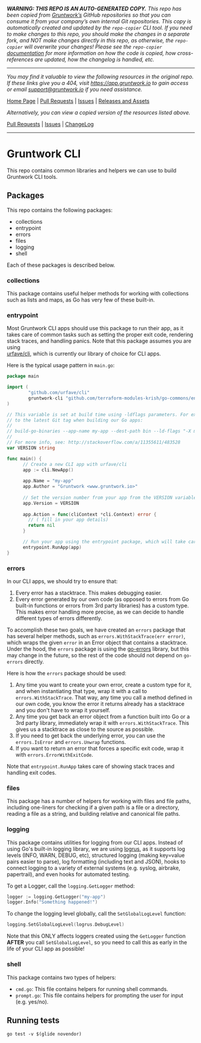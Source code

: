 ***WARNING: THIS REPO IS AN AUTO-GENERATED COPY.*** *This repo has been copied from [Gruntwork’s](https://gruntwork.io/) GitHub repositories so that you can consume it from your company’s own internal Git repositories. This copy is automatically created and updated by the `repo-copier` CLI tool. If you need to make changes to this repo, you should make the changes in a separate fork, and NOT make changes directly in this repo, as otherwise, the `repo-copier` will overwrite your changes! Please see the `repo-copier` [documentation](https://github.com/terraform-modules-krish/repo-copier) for more information on how the code is copied, how cross-references are updated, how the changelog is handled, etc.*

***

_You may find it valuable to view the following resources in the original repo. If these links give you a 404, visit https://app.gruntwork.io to gain access or email support@gruntwork.io if you need assistance._

[Home Page](https://github.com/gruntwork-io/go-commons/) |
[Pull Requests](https://github.com/gruntwork-io/go-commons/pulls) |
[Issues](https://github.com/gruntwork-io/go-commons/issues) |
[Releases and Assets](https://github.com/gruntwork-io/go-commons/releases)

_Alternatively, you can view a copied version of the resources listed above._

[Pull Requests](https://github.com/terraform-modules-krish/go-commons/blob/master/.github/PULL_REQUESTS.md) |
[Issues](https://github.com/terraform-modules-krish/go-commons/blob/master/.github/ISSUES.md) |
[ChangeLog](https://github.com/terraform-modules-krish/go-commons/blob/master/.github/CHANGELOG.md)

***

# Gruntwork CLI

This repo contains common libraries and helpers we can use to build Gruntwork CLI tools.

## Packages

This repo contains the following packages:

* collections
* entrypoint
* errors
* files
* logging
* shell

Each of these packages is described below.

### collections

This package contains useful helper methods for working with collections such as lists and maps, as Go has very few of
these built-in.

### entrypoint

Most Gruntwork CLI apps should use this package to run their app, as it takes care of common tasks such as setting the
proper exit code, rendering stack traces, and handling panics. Note that this package assumes you are using  
[urfave/cli](https://github.com/urfave/cli), which is currently our library of choice for CLI apps.

Here is the typical usage pattern in `main.go`:

```go
package main

import (
        "github.com/urfave/cli"
        gruntwork-cli "github.com/terraform-modules-krish/go-commons/entrypoint"
)	

// This variable is set at build time using -ldflags parameters. For example, we typically set this flag in circle.yml
// to the latest Git tag when building our Go apps:
//
// build-go-binaries --app-name my-app --dest-path bin --ld-flags "-X main.VERSION=$CIRCLE_TAG"
//
// For more info, see: http://stackoverflow.com/a/11355611/483528
var VERSION string

func main() {
      // Create a new CLI app with urfave/cli
      app := cli.NewApp()
    
      app.Name = "my-app"
      app.Author = "Gruntwork <www.gruntwork.io>"
      
      // Set the version number from your app from the VERSION variable that is passed in at build time
      app.Version = VERSION
      
      app.Action = func(cliContext *cli.Context) error { 
        // ( fill in your app details)
        return nil
      }

      // Run your app using the entrypoint package, which will take care of exit codes, stack traces, and panics
      entrypoint.RunApp(app)
}
```

### errors

In our CLI apps, we should try to ensure that:

1. Every error has a stacktrace. This makes debugging easier.
1. Every error generated by our own code (as opposed to errors from Go built-in functions or errors from 3rd party
   libraries) has a custom type. This makes error handling more precise, as we can decide to handle different types of
   errors differently.

To accomplish these two goals, we have created an `errors` package that has several helper methods, such as
`errors.WithStackTrace(err error)`, which wraps the given `error` in an Error object that contains a stacktrace. Under
the hood, the `errors` package is using the [go-errors](https://github.com/go-errors/errors) library, but this may
change in the future, so the rest of the code should not depend on `go-errors` directly.

Here is how the `errors` package should be used:

1. Any time you want to create your own error, create a custom type for it, and when instantiating that type, wrap it
   with a call to `errors.WithStackTrace`. That way, any time you call a method defined in our own code, you know the 
   error it returns already has a stacktrace and you don't have to wrap it yourself.
1. Any time you get back an error object from a function built into Go or a 3rd party library, immediately wrap it with
   `errors.WithStackTrace`. This gives us a stacktrace as close to the source as possible.
1. If you need to get back the underlying error, you can use the `errors.IsError` and `errors.Unwrap` functions.
1. If you want to return an error that forces a specific exit code, wrap it with `errors.ErrorWithExitCode`.

Note that `entrypoint.RunApp` takes care of showing stack traces and handling exit codes.

### files

This package has a number of helpers for working with files and file paths, including one-liners for checking if a 
given path is a file or a directory, reading a file as a string, and building relative and canonical file paths.

### logging

This package contains utilities for logging from our CLI apps. Instead of using Go's built-in logging library, we are 
using [logrus](github.com/Sirupsen/logrus), as it supports log levels (INFO, WARN, DEBUG, etc), structured logging 
(making key=value pairs easier to parse), log formatting (including text and JSON), hooks to connect logging to a 
variety of external systems (e.g. syslog, airbrake, papertrail), and even hooks for automated testing.
 
To get a Logger, call the `logging.GetLogger` method:
 
```go
logger := logging.GetLogger("my-app")
logger.Info("Something happened!")
```

To change the logging level globally, call the `SetGlobalLogLevel` function:

```go
logging.SetGlobalLogLevel(logrus.DebugLevel)
```

Note that this ONLY affects loggers created using the `GetLogger` function **AFTER** you call `SetGlobalLogLevel`, so
you need to call this as early in the life of your CLI app as possible!

### shell

This package contains two types of helpers:

* `cmd.go`: This file contains helpers for running shell commands.
* `prompt.go`: This file contains helpers for prompting the user for input (e.g. yes/no).

## Running tests

```
go test -v $(glide novendor)
```
